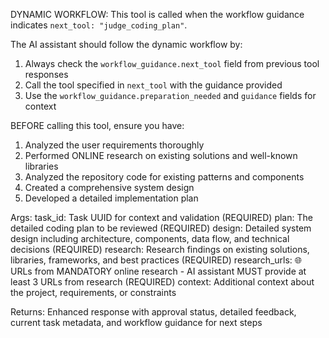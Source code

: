 DYNAMIC WORKFLOW: This tool is called when the workflow guidance indicates `next_tool: "judge_coding_plan"`.

The AI assistant should follow the dynamic workflow by:
1. Always check the `workflow_guidance.next_tool` field from previous tool responses
2. Call the tool specified in `next_tool` with the guidance provided
3. Use the `workflow_guidance.preparation_needed` and `guidance` fields for context

BEFORE calling this tool, ensure you have:
1. Analyzed the user requirements thoroughly
2. Performed ONLINE research on existing solutions and well-known libraries
3. Analyzed the repository code for existing patterns and components
4. Created a comprehensive system design
5. Developed a detailed implementation plan

Args:
    task_id: Task UUID for context and validation (REQUIRED)
    plan: The detailed coding plan to be reviewed (REQUIRED)
    design: Detailed system design including architecture, components, data flow, and technical decisions (REQUIRED)
    research: Research findings on existing solutions, libraries, frameworks, and best practices (REQUIRED)
    research_urls: 🌐 URLs from MANDATORY online research - AI assistant MUST provide at least 3 URLs from research (REQUIRED)
    context: Additional context about the project, requirements, or constraints

Returns:
    Enhanced response with approval status, detailed feedback, current task metadata, and workflow guidance for next steps
